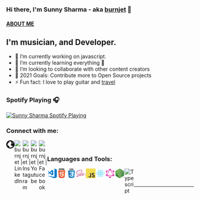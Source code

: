 

### Hi there, I'm Sunny Sharma - aka [burnjet](https://burnjet.com/about) 👋

#### [ABOUT ME](http://sunxysharma.github.io)

## I'm musician, and Developer.

- 🔭 I’m currently working on javascript.
- 🌱 I’m currently learning everything 🤣
- 👯 I’m looking to collaborate with other content creators
- 🥅 2021 Goals: Contribute more to Open Source projects
- ⚡ Fun fact: I love to play guitar and [travel](https://www.youtube.com/watch?v=IZL_Nff-tXc) 

### Spotify Playing 🎧
[<img src="https://now-playing-codestackr.vercel.app/api/spotify-playing" alt="Sunny Sharma Spotify Playing" width="350" />](https://open.spotify.com/playlist/6EdITp4Ii6bOEpLccungLm)

### Connect with me:

[<img align="left" alt="burnjet.com" width="22px" src="https://raw.githubusercontent.com/iconic/open-iconic/master/svg/globe.svg" />][website]
[<img align="left" alt="burnjet | LinkedIn" width="22px" src="https://cdn.jsdelivr.net/npm/simple-icons@v3/icons/linkedin.svg" />][linkedin]
[<img align="left" alt="burnjet | Instagram" width="22px" src="https://cdn.jsdelivr.net/npm/simple-icons@v3/icons/instagram.svg" />][instagram]
[<img align="left" alt="burnjet | Youtube" width="22px" src="https://cdn.jsdelivr.net/npm/simple-icons@v3/icons/youtube.svg" />][youtube]
[<img align="left" alt="burnjet | Facebook" width="22px" src="https://cdn.jsdelivr.net/npm/simple-icons@v3/icons/facebook.svg" />][facebook]
<br />

### Languages and Tools:
<img align="left" alt="Visual Studio Code" width="26px" src="https://raw.githubusercontent.com/github/explore/80688e429a7d4ef2fca1e82350fe8e3517d3494d/topics/visual-studio-code/visual-studio-code.png" />
<img align="left" alt="HTML5" width="26px" src="https://raw.githubusercontent.com/github/explore/80688e429a7d4ef2fca1e82350fe8e3517d3494d/topics/html/html.png" />
<img align="left" alt="CSS3" width="26px" src="https://raw.githubusercontent.com/github/explore/80688e429a7d4ef2fca1e82350fe8e3517d3494d/topics/css/css.png" />
<img align="left" alt="Sass" width="26px" src="https://raw.githubusercontent.com/github/explore/80688e429a7d4ef2fca1e82350fe8e3517d3494d/topics/sass/sass.png" />
<img align="left" alt="JavaScript" width="26px" src="https://raw.githubusercontent.com/github/explore/80688e429a7d4ef2fca1e82350fe8e3517d3494d/topics/javascript/javascript.png" />
<img align="left" alt="React" width="26px" src="https://raw.githubusercontent.com/github/explore/80688e429a7d4ef2fca1e82350fe8e3517d3494d/topics/react/react.png" />
<img align="left" alt="GraphQL" width="26px" src="https://raw.githubusercontent.com/github/explore/80688e429a7d4ef2fca1e82350fe8e3517d3494d/topics/graphql/graphql.png" />
<img align="left" alt="Node.js" width="26px" src="https://raw.githubusercontent.com/github/explore/80688e429a7d4ef2fca1e82350fe8e3517d3494d/topics/nodejs/nodejs.png" />
<img align="left" alt="Typescript" width="26px" src="https://raw.githubusercontent.com/remojansen/logo.ts/master/ts.png" />

<br />
<br />

---


[website]: https://burnjet.com/about
[instagram]: https://instagram.com/mr.sunnysharma
[linkedin]: https://www.linkedin.com/in/sunxysharma/
[youtube]: https://www.youtube.com/channel/UC-8zHA8JtbUgrnao4znk00A
[facebook]: https://www.facebook.com/burnjet
